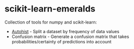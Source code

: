 # scikit-learn-emeralds

Collection of tools for numpy and scikit-learn:

* [Autohist](docs/Example%20usage%20autohist.ipynb) - Split a dataset by frequency of data values
* Confusion matrix - Generate a confusion matrix that takes probabilities/certainty of predictions into account
